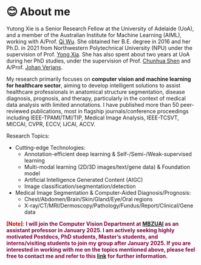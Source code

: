 # 😊 About me

Yutong Xie is a Senior Research Fellow at the University of Adelaide (UoA), and a member of the Australian Institute for Machine Learning (AIML), working with A/Prof. <a href="http://qi-wu.me/">Qi Wu</a>. She obtained her B.E. degree in 2016 and her Ph.D. in 2021 from Northwestern Polytechnical University (NPU) under the supervision of Prof. <a href="https://jszy.nwpu.edu.cn/en/yongxia.html">Yong Xia</a>. She has also spent about two years at UoA during her PhD studies, under the supervision of Prof. <a href="https://cshen.github.io/">Chunhua Shen</a> and A/Prof. <a href="https://researchers.adelaide.edu.au/profile/johan.verjans">Johan Verjans</a>. 


My research primarily focuses on **computer vision and machine learning for healthcare sector**, aiming to develop intelligent solutions to assist healthcare professionals in anatomical structure segmentation, disease diagnosis, prognosis, and therapy, particularly in the context of medical data analysis with limited annotations. I have published more than 50 peer-reviewed publications, most in flagship journals/conference proceedings including IEEE-TPAMI/TMI/TIP, Medical Image Analysis, IEEE-TCSVT, MICCAI, CVPR, ECCV, IJCAI, ACCV.

Research Topics:
- Cutting-edge Technologies:
  -  Annotation-efficient deep learning & Self-/Semi-/Weak-supervised learning
  -  Multi-modal learning (2D/3D images/text/gene data) & Foundation model
  -  Artificial Intelligence Generated Content (AIGC)
  -  Image classification/segmentation/detection
- Medical Image Segmentation & Computer-Aided Diagnosis/Prognosis:
  -  Chest/Abdomen/Brain/Skin/Gland/Eye/Oral regions
  -  X-ray/CT/MRI/Dermoscopy/Pathology/Fundus/Report/Clinical/Gene data

**<span style="color: #c00000;">[Note]</span>**: **<span style="color: #850043;">I will join the Computer Vision Department at <a href="https://mbzuai.ac.ae/">MBZUAI</a> as an assistant professor in January 2025. I am actively seeking highly motivated Postdocs, PhD students, Master’s students, and interns/visiting students to join my group after January 2025. If you are interested in working with me on the topics mentioned above, please feel free to contact me and refer to this [link](https://docs.google.com/document/d/1txutJtrUrbcPUwztdut3d3HuAJ8q7iX3MK3rdRuVmFk/edit?usp=sharing) for further information.</span>**
